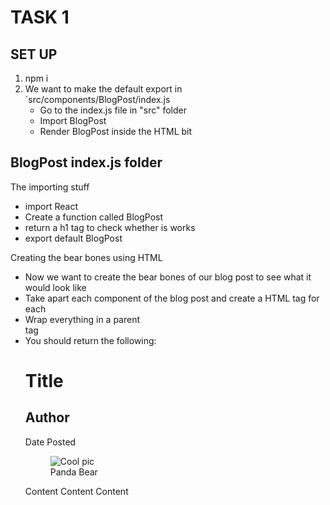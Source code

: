 # TASK 1

## SET UP
1. npm i 
2. We want to make the default export in `src/components/BlogPost/index.js
    - Go to the index.js file in "src" folder
    - Import BlogPost
    - Render BlogPost inside the HTML bit

## BlogPost index.js folder
The importing stuff
- import React
- Create a function called BlogPost
- return a h1 tag to check whether is works
- export default BlogPost

Creating the bear bones using HTML
- Now we want to create the bear bones of our blog post to see what it would look like
- Take apart each component of the blog post and create a HTML tag for each
- Wrap everything in a parent <main> tag
- You should return the following:
            <main>
      <h1>Title</h1>
      <h2>Author</h2>
      <p>Date Posted</p>
      <figure>
        <img src="https://tinypng.com/images/social/developer-api.jpg" alt="Cool pic"></img>
        <figcaption>Panda Bear</figcaption>
      </figure>
      <p>Content Content Content</p>
    </main>